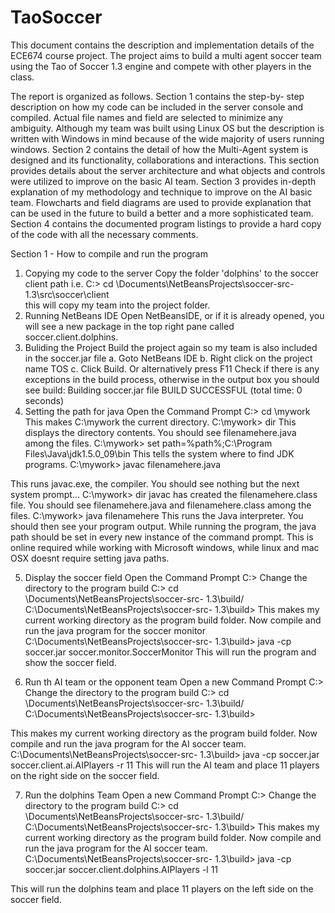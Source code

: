 # TaoSoccer

This document contains the description and implementation details of the ECE674 course
project. The project aims to build a multi agent soccer team using the Tao of Soccer 1.3
engine and compete with other players in the class.

The report is organized as follows. Section 1 contains the step-by- step description on how my
code can be included in the server console and compiled. Actual file names and field are
selected to minimize any ambiguity. Although my team was built using Linux OS but the
description is written with Windows in mind because of the wide majority of users running
windows. Section 2 contains the detail of how the Multi-Agent system is designed and its
functionality, collaborations and interactions. This section provides details about the server
architecture and what objects and controls were utilized to improve on the basic AI team.
Section 3 provides in-depth explanation of my methodology and technique to improve on the
AI basic team. Flowcharts and field diagrams are used to provide explanation that can be
used in the future to build a better and a more sophisticated team. Section 4 contains the
documented program listings to provide a hard copy of the code with all the necessary
comments.

Section 1 - How to compile and run the program

1. Copying my code to the server
Copy the folder &#39;dolphins&#39; to the soccer client path i.e.
C:&gt; cd \Documents\NetBeansProjects\soccer-src- 1.3\src\soccer\client\
this will copy my team into the project folder.
2. Running NetBeans IDE
Open NetBeansIDE, or if it is already opened, you will see a new package in the top right
pane called soccer.client.dolphins.
3. Buliding the Project
Build the project again so my team is also included in the soccer.jar file
a. Goto NetBeans IDE
b. Right click on the project name TOS
c. Click Build. Or alternatively press F11
Check if there is any exceptions in the build process, otherwise in the output box you should
see
build:
Building soccer.jar file
BUILD SUCCESSFUL (total time: 0 seconds)
4. Setting the path for java
Open the Command Prompt
C:&gt; cd \mywork
This makes C:\mywork the current directory.
C:\mywork&gt; dir
This displays the directory contents. You should see filenamehere.java among the files.
C:\mywork&gt; set path=%path%;C:\Program Files\Java\jdk1.5.0_09\bin
This tells the system where to find JDK programs.
C:\mywork&gt; javac filenamehere.java

This runs javac.exe, the compiler. You should see nothing but the next system prompt...
C:\mywork&gt; dir
javac has created the filenamehere.class file. You should see filenamehere.java and filenamehere.class among
the files.
C:\mywork&gt; java filenamehere
This runs the Java interpreter. You should then see your program output. While running the
program, the java path should be set in every new instance of the command prompt. This is
online required while working with Microsoft windows, while linux and mac OSX doesnt
require setting java paths.

5. Display the soccer field
Open the Command Prompt
C:&gt;
Change the directory to the program build
C:&gt; cd \Documents\NetBeansProjects\soccer-src- 1.3\build/
C:\Documents\NetBeansProjects\soccer-src- 1.3\build&gt;
This makes my current working directory as the program build folder. Now compile and run the java program for
the soccer monitor
C:\Documents\NetBeansProjects\soccer-src- 1.3\build&gt; java -cp soccer.jar
soccer.monitor.SoccerMonitor
This will run the program and show the soccer field.

6. Run th AI team or the opponent team
Open a new Command Prompt
C:&gt;
Change the directory to the program build
C:&gt; cd \Documents\NetBeansProjects\soccer-src- 1.3\build/
C:\Documents\NetBeansProjects\soccer-src- 1.3\build&gt;

This makes my current working directory as the program build folder. Now compile and run the java program for
the AI soccer team.
C:\Documents\NetBeansProjects\soccer-src- 1.3\build&gt; java -cp soccer.jar soccer.client.ai.AIPlayers
-r 11
This will run the AI team and place 11 players on the right side on the soccer field.

7. Run the dolphins Team
Open a new Command Prompt
C:&gt;
Change the directory to the program build
C:&gt; cd \Documents\NetBeansProjects\soccer-src- 1.3\build/
C:\Documents\NetBeansProjects\soccer-src- 1.3\build&gt;
This makes my current working directory as the program build folder. Now compile and run the java program for
the AI soccer team.
C:\Documents\NetBeansProjects\soccer-src- 1.3\build&gt; java -cp soccer.jar
soccer.client.dolphins.AIPlayers -l 11

This will run the dolphins team and place 11 players on the left side on the soccer field.

